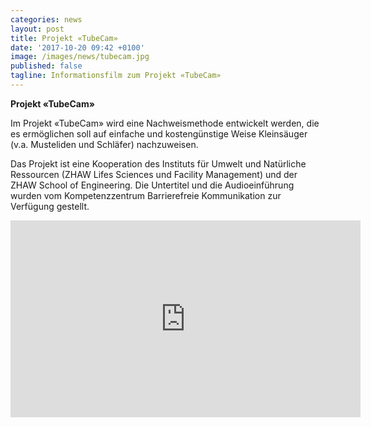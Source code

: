 ```yaml
---
categories: news
layout: post
title: Projekt «TubeCam»
date: '2017-10-20 09:42 +0100'
image: /images/news/tubecam.jpg
published: false
tagline: Informationsfilm zum Projekt «TubeCam»
---
```


**Projekt «TubeCam»**

Im Projekt «TubeCam» wird eine Nachweismethode entwickelt werden, die es ermöglichen soll auf einfache und kostengünstige Weise Kleinsäuger (v.a. Musteliden und Schläfer) nachzuweisen.

Das Projekt ist eine Kooperation des Instituts für Umwelt und Natürliche Ressourcen (ZHAW Lifes Sciences und Facility Management) und der ZHAW School of Engineering. Die Untertitel und die Audioeinführung wurden vom Kompetenzzentrum Barrierefreie Kommunikation zur Verfügung gestellt.

<iframe width="560" height="315" src="https://www.youtube.com/embed/r5h00LSAyMc" frameborder="0" allowfullscreen></iframe>
